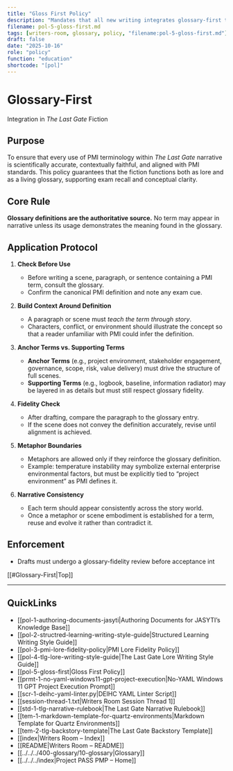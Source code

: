 ```yaml
---
title: "Gloss First Policy"
description: "Mandates that all new writing integrates glossary-first terminology and cross-links for conceptual consistency."
filename: pol-5-gloss-first.md
tags: [writers-room, glossary, policy, "filename:pol-5-gloss-first.md"]
draft: false
date: "2025-10-16"
role: "policy"
function: "education"
shortcode: "[pol]"
---
```


					
# Glossary-First
Integration in *The Last Gate* Fiction  

## Purpose  
To ensure that every use of PMI terminology within *The Last Gate* narrative is scientifically accurate, contextually faithful, and aligned with PMI standards. This policy guarantees that the fiction functions both as lore and as a living glossary, supporting exam recall and conceptual clarity.  

## Core Rule  
**Glossary definitions are the authoritative source.** No term may appear in narrative unless its usage demonstrates the meaning found in the glossary.  

## Application Protocol  

1. **Check Before Use**  
   - Before writing a scene, paragraph, or sentence containing a PMI term, consult the glossary.  
   - Confirm the canonical PMI definition and note any exam cue.  

2. **Build Context Around Definition**  
   - A paragraph or scene must *teach the term through story*.  
   - Characters, conflict, or environment should illustrate the concept so that a reader unfamiliar with PMI could infer the definition.  

3. **Anchor Terms vs. Supporting Terms**  
   - **Anchor Terms** (e.g., project environment, stakeholder engagement, governance, scope, risk, value delivery) must drive the structure of full scenes.  
   - **Supporting Terms** (e.g., logbook, baseline, information radiator) may be layered in as details but must still respect glossary fidelity.  

4. **Fidelity Check**  
   - After drafting, compare the paragraph to the glossary entry.  
   - If the scene does not convey the definition accurately, revise until alignment is achieved.  

5. **Metaphor Boundaries**  
   - Metaphors are allowed only if they reinforce the glossary definition.  
   - Example: temperature instability may symbolize external enterprise environmental factors, but must be explicitly tied to “project environment” as PMI defines it.  

6. **Narrative Consistency**  
   - Each term should appear consistently across the story world.  
   - Once a metaphor or scene embodiment is established for a term, reuse and evolve it rather than contradict it.  

## Enforcement  
- Drafts must undergo a glossary-fidelity review before acceptance int

[[#Glossary-First|Top]]

---

## QuickLinks
- [[pol-1-authoring-documents-jasyti|Authoring Documents for JASYTI’s Knowledge Base]]
- [[pol-2-structred-learning-writing-style-guide|Structured Learning Writing Style Guide]]
- [[pol-3-pmi-lore-fidelity-policy|PMI Lore Fidelity Policy]]
- [[pol-4-tlg-lore-writing-style-guide|The Last Gate Lore Writing Style Guide]]
- [[pol-5-gloss-first|Gloss First Policy]]
- [[prmt-1-no-yaml-windows11-gpt-project-execution|No-YAML Windows 11 GPT Project Execution Prompt]]
- [[scr-1-deihc-yaml-linter.py|DEIHC YAML Linter Script]]
- [[session-thread-1.txt|Writers Room Session Thread 1]]
- [[std-1-tlg-narrative-rulebook|The Last Gate Narrative Rulebook]]
- [[tem-1-markdown-template-for-quartz-environments|Markdown Template for Quartz Environments]]
- [[tem-2-tlg-backstory-template|The Last Gate Backstory Template]]
- [[index|Writers Room – Index]]
- [[README|Writers Room – README]]
- [[../../../400-glossary/10-glossary|Glossary]]
- [[../../../index|Project PASS PMP – Home]]

